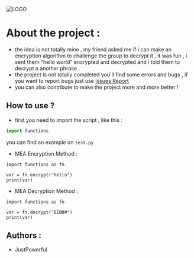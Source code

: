 ![LOGO](https://www.mediafire.com/convkey/e8c7/hbtduchh0f0bmzvzg.jpg)

# About the project :
- the idea is not totally mine , my friend asked me if i can make an encryption algorithm to challenge the group to decrypt it , it was fun , i sent them "hello world" encrypted and decrypted and i told them to decrypt a another phrase .
- the project is not totally completed you'll find some errors and bugs , if you want to report bugs just use [Issues Report](https://github.com/JustPowerful/Multiplying-encryption-algorithm/issues) 
- you can also contribute to make the project more and more better !

## How to use ?
- first you need to import the script , like this :
```python
import functions
```
you can find an example on ``test.py``

- MEA Encryption Method :
```
import functions as fn

var = fn.encrypt("hello")
print(var)
```

- MEA Decryption Method :
```
import functions as fn

var = fn.decrypt("ÐÊØØÞ")
print(var)
```
## Authors :

- JustPowerful
